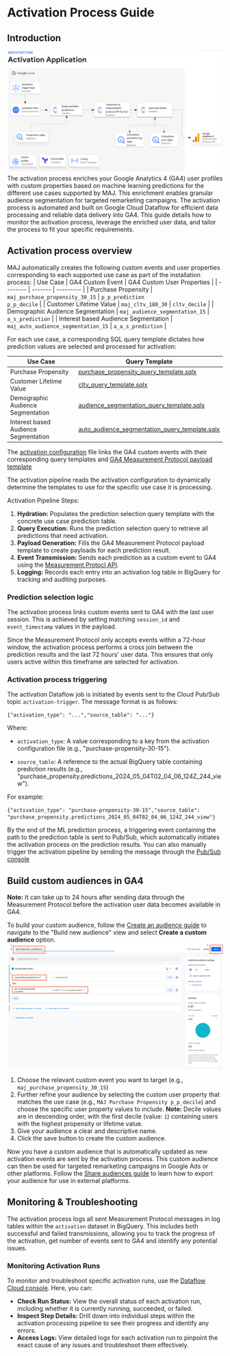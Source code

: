 # Activation Process Guide
## Introduction
![tech architecture](images/activation_tech_architecture.png)
The activation process enriches your Google Analytics 4 (GA4) user profiles with custom properties based on machine learning predictions for the different use cases supported by MAJ. This enrichment enables granular audience segmentation for targeted remarketing campaigns.
The activation process is automated and built on Google Cloud Dataflow for efficient data processing and reliable data delivery into GA4.
This guide details how to monitor the activation process, leverage the enriched user data, and tailor the process to fit your specific requirements.
## Activation process overview

MAJ automatically creates the following custom events and user properties corresponding to each supported use case as part of the installation process:
| Use Case |	GA4 Custom Event | GA4 Custom User Properties |
| -------- | ------- | --------- |
| Purchase Propensity | `maj_purchase_propensity_30_15` |	`p_p_prediction`<br>`p_p_decile` |
| Customer Lifetime Value  | `maj_cltv_180_30` |	`cltv_decile` |
| Demographic Audience Segmentation | `maj_audience_segmentation_15` |	`a_s_prediction` |
| Interest based Audience Segmentation | `maj_auto_audience_segmentation_15` |	`a_a_s_prediction` |

For each use case, a corresponding SQL query template dictates how prediction values are selected and processed for activation:

| Use Case |	Query Template |
| -------- | --------- |
| Purchase Propensity | [purchase_propensity_query_template.sqlx](../templates/activation_query/purchase_propensity_query_template.sqlx)|
| Customer Lifetime Value  | [cltv_query_template.sqlx](../templates/activation_query/cltv_query_template.sqlx) |
| Demographic Audience Segmentation | [audience_segmentation_query_template.sqlx](../templates/activation_query/audience_segmentation_query_template.sqlx) |
| Interest based Audience Segmentation | [auto_audience_segmentation_query_template.sqlx](../templates/activation_query/auto_audience_segmentation_query_template.sqlx) |

The [activation configuration](../templates/activation_type_configuration_template.tpl) file links the GA4 custom events with their corresponding query templates and [GA4 Measurement Protocol payload template](../templates/app_payload_template.jinja2)

The activation pipeline reads the activation configuration to dynamically determine the templates to use for the specific use case it is processing.

Activation Pipeline Steps:
1. **Hydration:** Populates the prediction selection query template with the concrete use case prediction table. 
1. **Query Execution:** Runs the prediction selection query to retrieve all predictions that need activation. 
1. **Payload Generation:** Fills the GA4 Measurement Protocol payload template to create payloads for each prediction result.
1. **Event Transmission:** Sends each prediction as a custom event to GA4 using the [Measurement Protocl API](https://developers.google.com/analytics/devguides/collection/protocol/ga4/user-properties). 
1. **Logging:** Records each entry into an activation log table in BigQuery for tracking and auditing purposes.

### Prediction selection logic
The activation process links custom events sent to GA4 with the last user session. This is achieved by setting matching `session_id` and `event_timestamp` values in the payload.

Since the Measurement Protocol only accepts events within a 72-hour window, the activation process performs a cross join between the prediction results and the last 72 hours' user data. This ensures that only users active within this timeframe are selected for activation. 

### Activation process triggering
The activation Dataflow job is initiated by events sent to the Cloud Pub/Sub topic `activation-trigger`. The message format is as follows:
```
{"activation_type": "...","source_table": "..."}
```

Where:

* `activation_type`: A value corresponding to a key from the activation configuration file (e.g., "purchase-propensity-30-15").

* `source_table`: A reference to the actual BigQuery table containing prediction results (e.g., "purchase_propensity.predictions_2024_05_04T02_04_06_124Z_244_view").

For example:
```
{"activation_type": "purchase-propensity-30-15","source_table": "purchase_propensity.predictions_2024_05_04T02_04_06_124Z_244_view"}
```

By the end of the ML prediction process, a triggering event containing the path to the prediction table is sent to Pub/Sub, which automatically initiates the activation process on the prediction results.
You can also manually trigger the activation pipeline by sending the message through the [Pub/Sub console](https://console.cloud.google.com/cloudpubsub/topic/detail/activation-trigger?mods=logs_tg_staging&tab=messages&modal=publishmessage)

## Build custom audiences in GA4
**Note:**  It can take up to 24 hours after sending data through the Measurement Protocol before the activation user data becomes available in GA4.

To build your custom audience, follow the [Create an audience guide](https://support.google.com/analytics/answer/9267572?#create-an-audience) to navigate to the "Build new audience" view and select **Create a custom audience** option. 
![alt text](images/build_audience.png)
1. Choose the relevant custom event you want to target (e.g., `maj_purchase_propensity_30_15`)
1. Further refine your audience by selecting the custom user property that matches the use case (e.g., `MAJ Purchase Propensity p_p_decile`) and choose the specific user property values to include. **Note:** Decile values are in descending order, with the first decile (value: `1`) containing users with the highest propensity or lifetime value.
1. Give your audience a clear and descriptive name.
1. Click the save button to create the custom audience.

Now you have a custom audience that is automatically updated as new activation events are sent by the activation process. This custom audience can then be used for targeted remarketing campaigns in Google Ads or other platforms. Follow the [Share audiences guide](https://support.google.com/analytics/answer/12800258) to learn how to export your audience for use in external platforms.

## Monitoring & Troubleshooting
The activation process logs all sent Measurement Protocol messages in log tables within the `activation` dataset in BigQuery. This includes both successful and failed transmissions, allowing you to track the progress of the activation, get number of events sent to GA4 and identify any potential issues.
### Monitoring Activation Runs
To monitor and troubleshoot specific activation runs, use the [Dataflow Cloud console](https://console.cloud.google.com/dataflow/jobs). Here, you can:

* **Check Run Status:** View the overall status of each activation run, including whether it is currently running, succeeded, or failed.
* **Inspect Step Details:** Drill down into individual steps within the activation processing pipeline to see their progress and identify any errors.
* **Access Logs:** View detailed logs for each activation run to pinpoint the exact cause of any issues and troubleshoot them effectively.
